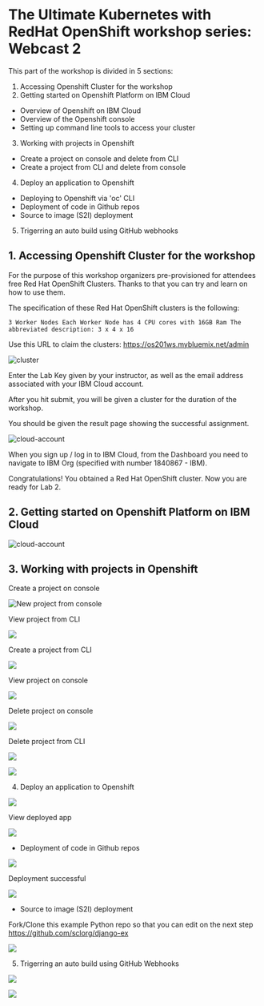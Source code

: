 # The Ultimate Kubernetes with RedHat OpenShift workshop series: Webcast 2

This part of the workshop is divided in 5 sections:

1. Accessing Openshift Cluster for the workshop
2. Getting started on Openshift Platform on IBM Cloud
- Overview of Openshift on IBM Cloud
- Overview of the Openshift console
- Setting up command line tools to access your cluster
3. Working with projects in Openshift
- Create a project on console and delete from CLI
- Create a project from CLI and delete from console
4. Deploy an application to Openshift
- Deploying to Openshift via 'oc' CLI
- Deployment of code in Github repos
- Source to image (S2I) deployment
5. Trigerring an auto build using GitHub webhooks

## 1. Accessing Openshift Cluster for the workshop

For the purpose of this workshop organizers pre-provisioned for attendees free Red Hat OpenShift Clusters. Thanks to that you can try and learn on how to use them.

The specification of these Red Hat OpenShift clusters is the following: 

`3 Worker Nodes
Each Worker Node has 4 CPU cores with 16GB Ram
The abbreviated description:
3 x 4 x 16`

Use this URL to claim the clusters: https://os201ws.mybluemix.net/admin

![cluster](images/url.png)

Enter the Lab Key given by your instructor, as well as the email address associated with your IBM Cloud account.

After you hit submit, you will be given a cluster for the duration of the workshop.

You should be given the result page showing the successful assignment.

![cloud-account](images/cloud.png)

When you sign up / log in to IBM Cloud, from the Dashboard you need to navigate to IBM Org (specified with number 1840867 - IBM).

Congratulations! You obtained a Red Hat OpenShift cluster. Now you are ready for Lab 2.

## 2. Getting started on Openshift Platform on IBM Cloud

![cloud-account](images/installing-oc-cli.gif)

## 3. Working with projects in Openshift

Create a project on console 

![New project from console](images/new-project-console.gif)

View project from CLI

![](images/login-view-project-on-cli.gif)

Create a project from CLI 

![](images/new-project-cli.gif)

View project on console

![](images/see-project-on-console.gif)

Delete project on console

![](images/delete-on-console.gif)

Delete project from CLI

![](images/delete-through-cli.gif)


![](images/login-check.gif)

4. Deploy an application to Openshift

![](images.deploy-image-from-external-registry.gif)

View deployed app

![](images/view-running-app.gif)

- Deployment of code in Github repos

![](images/deploy-from-github.gif)

Deployment successful

![](images/example-project-deployed.png)

- Source to image (S2I) deployment

Fork/Clone this example Python repo so that you can edit on the next step https://github.com/sclorg/django-ex

![](images/s2i-webhook.gif)

5. Trigerring an auto build using GitHub Webhooks

![](images/s2i-webhook2.gif)

![](images/s2i-webhook3.gif)
